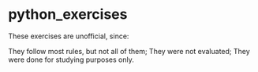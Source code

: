 # python_exercises

These exercises are unofficial, since:

They follow most rules, but not all of them;
They were not evaluated;
They were done for studying purposes only.
